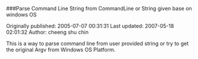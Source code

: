 ###Parse Command Line String from CommandLine or String given base on windows OS

Originally published: 2005-07-07 00:31:31
Last updated: 2007-05-18 02:01:32
Author: cheeng shu chin

This is a way to parse command line from user provided string or try to get the original Argv from Windows OS Platform.
